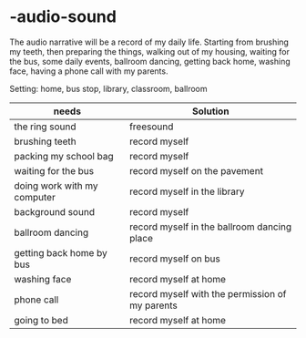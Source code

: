 # -audio-sound
The audio narrative will be a record of my daily life. Starting from brushing my teeth, then preparing the things, walking out of my housing, waiting for the bus, some daily events, ballroom dancing, getting back home, washing face, having a phone call with my parents.

Setting: home, bus stop, library, classroom, ballroom

| needs  | Solution |
| ------------- | ------------- |
| the ring sound  | freesound  |
| brushing teeth  | record myself  |
| packing my school bag | record myself  |
| waiting for the bus  | record myself on the pavement |
| doing work with my  computer | record myself in the library |
| background sound | record myself  |
| ballroom dancing  | record myself in the ballroom dancing place |
| getting back home by bus  | record myself on bus |
| washing face  | record myself at home |
| phone call  | record myself with the permission of my parents  |
| going to bed  | record myself at home |
